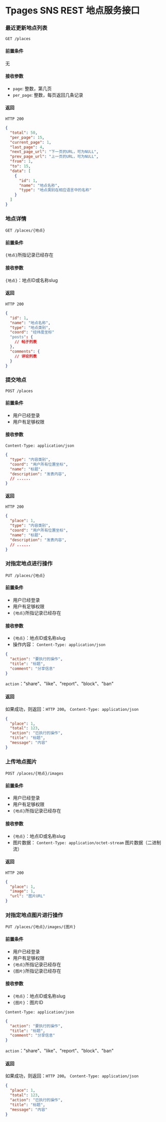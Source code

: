 Tpages SNS REST 地点服务接口
===============================================================================

### 最近更新地点列表
```
GET /places
```

#### 前置条件
无

#### 接收参数
- `page`: 整数，第几页
- `per_page`: 整数，每页返回几条记录

#### 返回
`HTTP 200`
```json
{
  "total": 50,
  "per_page": 15,
  "current_page": 1,
  "last_page": 4,
  "next_page_url": "下一页的URL，可为NULL",
  "prev_page_url": "上一页的URL，可为NULL",
  "from": 1,
  "to": 15,
  "data": [
    {
      "id": 1,
      "name": "地点名称",
      "type": "地点类别在相应语言中的名称"
    }
  ]
}
```


### 地点详情
```
GET /places/{地点}
```

#### 前置条件
`{地点}`所指记录已经存在

#### 接收参数
`{地点}`：地点ID或名称slug

#### 返回
`HTTP 200`
```json
{
  "id": 1,
  "name": "地点名称",
  "type": "地点类别",
  "coord": "经纬度坐标"
  "posts": {
    // 帖子列表
  },
  "comments": {
    // 评论列表
  }
}
```



### 提交地点
```
POST /places
```

#### 前置条件
- 用户已经登录
- 用户有足够权限

#### 接收参数
`Content-Type: application/json`
```json
{
  "type": "内容类别",
  "coord": "用户所有位置坐标",
  "name": "标题",
  "description": "发表内容",
  // ......
}
```

#### 返回
`HTTP 200`
```json
{
  "place": 1,
  "type": "内容类别",
  "coord": "用户所有位置坐标",
  "name": "标题",
  "description": "发表内容",
  // ......
}
```


### 对指定地点进行操作
```
PUT /places/{地点}
```

#### 前置条件
- 用户已经登录
- 用户有足够权限
- `{地点}`所指记录已经存在

#### 接收参数
- `{地点}`：地点ID或名称slug
- 操作内容：
`Content-Type: application/json`
```json
{
  "action": "要执行的操作",
  "title": "标题",
  "comment": "分享信息"
}
```

`action`："share"、"like"、"report"、"block"、"ban"

#### 返回
如果成功，则返回：`HTTP 200`。
`Content-Type: application/json`
```json
{
  "place": 1,
  "total": 123,
  "action": "已执行的操作",
  "title": "标题",
  "message": "内容"
}
```


### 上传地点图片
```
POST /places/{地点}/images
```

#### 前置条件
- 用户已经登录
- 用户有足够权限
- `{地点}`所指记录已经存在

#### 接收参数
- `{地点}`：地点ID或名称slug
- 图片数据：
`Content-Type: application/octet-stream`
图片数据（二进制流）

#### 返回
`HTTP 200`
```json
{
  "place": 1,
  "image": 1,
  "url": "图片URL"
}
```


### 对指定地点图片进行操作
```
PUT /places/{地点}/images/{图片}
```

#### 前置条件
- 用户已经登录
- 用户有足够权限
- `{地点}`所指记录已经存在
- `{图片}`所指记录已经存在

#### 接收参数
- `{地点}`：地点ID或名称slug
- `{图片}`：图片ID

`Content-Type: application/json`
```json
{
  "action": "要执行的操作",
  "title": "标题",
  "comment": "分享信息"
}
```

`action`："share"、"like"、"report"、"block"、"ban"

#### 返回
如果成功，则返回：`HTTP 200`。
`Content-Type: application/json`
```json
{
  "place": 1,
  "total": 123,
  "action": "已执行的操作",
  "title": "标题",
  "message": "内容"
}
```
